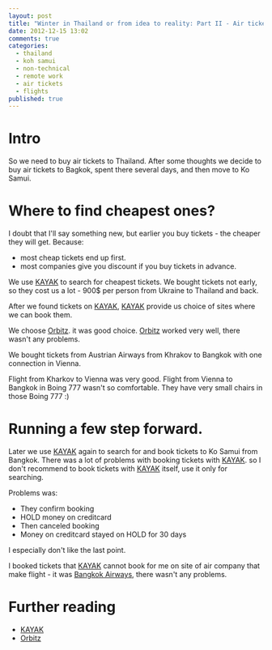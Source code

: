 ```yaml
---
layout: post
title: "Winter in Thailand or from idea to reality: Part II - Air tickets"
date: 2012-12-15 13:02
comments: true
categories:
  - thailand
  - koh samui
  - non-technical
  - remote work
  - air tickets
  - flights
published: true
---
```


# Intro

So we need to buy air tickets to Thailand. After some thoughts we decide to buy air tickets to Bagkok, spent there several days, and then move to Ko Samui.

<!-- more -->

# Where to find cheapest ones?

I doubt that I'll say something new, but earlier you buy tickets - the cheaper they will get.
Because:

  * most cheap tickets end up first.
  * most companies give you discount if you buy tickets in advance.

We use [KAYAK](https://www.kayak.com/) to search for cheapest tickets. We bought tickets not early, so they cost us a lot - 900$ per person from Ukraine to Thailand and back.

After we found tickets on [KAYAK](https://www.kayak.com/), [KAYAK](https://www.kayak.com/) provide us choice of sites where we can book them.

We choose [Orbitz](http://www.orbitz.com/). it was good choice. [Orbitz](http://www.orbitz.com/) worked very well, there wasn't any problems.

We bought tickets from Austrian Airways from Khrakov to Bangkok with one connection in Vienna.

Flight from Kharkov to Vienna was very good. Flight from Vienna to Bangkok in Boing 777 wasn't so comfortable. They have very small chairs in those Boing 777 :) 

# Running a few step forward.

Later we use [KAYAK](https://www.kayak.com/) again to search for and book tickets to Ko Samui from Bangkok. There was a lot of problems with booking tickets with [KAYAK](https://www.kayak.com/). so I don't recommend to book tickets with [KAYAK](https://www.kayak.com/) itself, use it only for searching.

Problems was:

  * They confirm booking
  * HOLD money on creditcard
  * Then canceled booking
  * Money on creditcard stayed on HOLD for 30 days

I especially don't like the last point.

I booked tickets that [KAYAK](https://www.kayak.com/) cannot book for me on site of air company that make flight - it was [Bangkok Airways](http://www.bangkokair.com/eng), there wasn't any problems.

# Further reading

  * [KAYAK](https://www.kayak.com/)
  * [Orbitz](http://www.orbitz.com/)